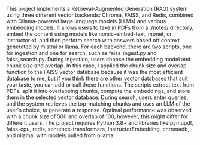 This project implements a Retrieval-Augmented Generation (RAG) system using three different vector backends: Chroma, FAISS, and 
Redis, combined with Ollama-powered large language models (LLMs) and various embedding models. It allows users to take in PDFs from 
a ./notes/ directory, embed the content using models like nomic-embed-text, mpnet, or instructor-xl, and then perform search 
with answers based off context generated by mistral or llama. For each backend, there are two scripts, one for ingestion and one for 
search, such as faiss_ingest.py and faiss_search.py. During ingestion, users choose the embedding model and chunk size and overlap.
In this case, I applied the chunk size and overlap function to the FAISS vector database because it was the most efficient database
to me, but if you think there are other vector databases that suit your taste, you can add or call those functions. The scripts 
extract text from PDFs, split it into overlapping chunks, compute the embeddings, and store them in the selected vector database. 
During search, users enter queries, and the system retrieves the top-matching chunks and uses an LLM of the user's choice, to 
generate a response. Optimal performance was observed with a chunk size of 500 and overlap of 100, however, this might differ for 
different users. The project requires Python 3.8+ and libraries like pymupdf, faiss-cpu, redis, sentence-transformers, 
InstructorEmbedding, chromadb, and ollama, with models pulled from ollama. 
